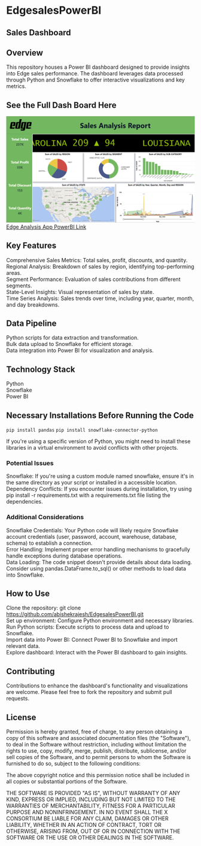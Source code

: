 # **EdgesalesPowerBI**

## **Sales Dashboard**
## **Overview** 

This repository houses a Power BI dashboard designed to provide insights into Edge sales performance. The dashboard leverages data processed through Python and Snowflake to offer interactive visualizations and key metrics.  

## **See the Full Dash Board Here** 

![Edge Dashboard](Dashboard.png) 
[Edge Analysis App PowerBI Link](https://app.powerbi.com/view?r=eyJrIjoiMjI4N2ZkOTctZGJkYy00MWE0LThmMTQtNGEzMmUyZjllZjgyIiwidCI6IjE3ZjFhODdlLTJhMjUtNGVhYS1iOWRmLTlkNDM5MDM0YjA4MCIsImMiOjF9)

## **Key Features** 

Comprehensive Sales Metrics: Total sales, profit, discounts, and quantity.  
Regional Analysis: Breakdown of sales by region, identifying top-performing areas.  
Segment Performance: Evaluation of sales contributions from different segments.  
State-Level Insights: Visual representation of sales by state.  
Time Series Analysis: Sales trends over time, including year, quarter, month, and day breakdowns.  

## **Data Pipeline** 

Python scripts for data extraction and transformation.    
Bulk data upload to Snowflake for efficient storage.   
Data integration into Power BI for visualization and analysis.    

## **Technology Stack**  

Python    
Snowflake  
Power BI  

## **Necessary Installations Before Running the Code**

```` pip install pandas ````
```` pip install snowflake-connector-python ````

If you're using a specific version of Python, you might need to install these libraries in a virtual environment to avoid conflicts with other projects.  

### **Potential Issues**
Snowflake: If you're using a custom module named snowflake, ensure it's in the same directory as your script or installed in a accessible location.  
Dependency Conflicts: If you encounter issues during installation, try using pip install -r requirements.txt with a requirements.txt file listing the dependencies.

### **Additional Considerations**  

Snowflake Credentials: Your Python code will likely require Snowflake account credentials (user, password, account, warehouse, database, schema) to establish a connection.  
Error Handling: Implement proper error handling mechanisms to gracefully handle exceptions during database operations.  
Data Loading: The code snippet doesn't provide details about data loading. Consider using pandas.DataFrame.to_sql() or other methods to load data into Snowflake.  

## **How to Use**  

Clone the repository: git clone https://github.com/abishekrajesh/EdgesalesPowerBI.git   
Set up environment: Configure Python environment and necessary libraries.  
Run Python scripts: Execute scripts to process data and upload to Snowflake.  
Import data into Power BI: Connect Power BI to Snowflake and import relevant data.  
Explore dashboard: Interact with the Power BI dashboard to gain insights.  

## **Contributing**  

Contributions to enhance the dashboard's functionality and visualizations are welcome. Please feel free to fork the repository and submit pull requests.  

## **License**

Permission is hereby granted, free of charge, to any person obtaining a copy of this software and associated documentation files (the "Software"), to deal in the Software without restriction, including without limitation the rights to use, copy, modify, merge, publish, distribute, sublicense, and/or sell copies of the Software, and to permit persons to whom the Software is furnished to do so, subject to the following conditions:  

The above copyright notice and this permission notice shall be included in all copies or substantial portions of the Software.  

THE SOFTWARE IS PROVIDED "AS IS", WITHOUT WARRANTY OF ANY KIND, EXPRESS OR IMPLIED, INCLUDING BUT NOT LIMITED TO THE WARRANTIES OF MERCHANTABILITY, FITNESS FOR A PARTICULAR PURPOSE AND NONINFRINGEMENT. IN NO EVENT SHALL THE X CONSORTIUM BE LIABLE FOR ANY CLAIM, DAMAGES OR OTHER LIABILITY, WHETHER IN AN ACTION OF CONTRACT, TORT OR OTHERWISE, ARISING FROM, OUT OF OR IN CONNECTION WITH THE SOFTWARE OR THE USE OR OTHER DEALINGS IN THE SOFTWARE.  
